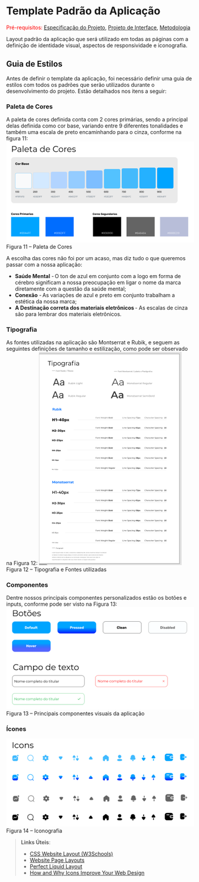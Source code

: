 # Template Padrão da Aplicação

<span style="color:red">Pré-requisitos: <a href="2-Especificação do Projeto.md"> Especificação do Projeto</a></span>, <a href="3-Projeto de Interface.md"> Projeto de Interface</a>, <a href="4-Metodologia.md"> Metodologia</a>

Layout padrão da aplicação que será utilizado em todas as páginas com a definição de identidade visual, aspectos de responsividade e iconografia.


## Guia de Estilos
Antes de definir o template da aplicação, foi necessário definir uma guia de estilos com todos os padrões que serão utilizados durante o desenvolvimento do projeto. Estão detalhados nos itens a seguir:

### Paleta de Cores
A paleta de cores definida conta com 2 cores primárias, sendo a principal delas definida como cor base, variando entre 9 diferentes tonalidades e também uma escala de preto encaminhando para o cinza, conforme na figura 11:
![](https://github.com/ICEI-PUC-Minas-PMV-ADS/pmv-ads-2022-1-e2-proj-int-t6-atencao_psicossocial/blob/main/docs/img/011-paleta%20de%20cores.png)
Figura 11 – Paleta de Cores

A escolha das cores não foi por um acaso, mas diz tudo o que queremos passar com a nossa aplicação:
- **Saúde Mental** - O ton de azul em conjunto com a logo em forma de cérebro significam a nossa preocupação em ligar o nome da marca diretamente com a questão da saúde mental;   
- **Conexão** - As variações de azul e preto em conjunto trabalham a estética da nossa marca;   
- **A Destinação correta dos materiais eletrônicos** - As escalas de cinza são para lembrar dos materiais eletrônicos.


### Tipografia
As fontes utilizadas na aplicação são Montserrat e Rubik, e seguem as seguintes definições de tamanho e estilização, como pode ser observado na Figura 12:
![](https://github.com/ICEI-PUC-Minas-PMV-ADS/pmv-ads-2022-1-e2-proj-int-t6-atencao_psicossocial/blob/main/docs/img/10-tipografia.png)
Figura 12 – Tipografia e Fontes utilizadas


### Componentes
Dentre nossos principais componentes personalizados estão os botões e inputs, conforme pode ser visto na Figura 13:
![](https://github.com/ICEI-PUC-Minas-PMV-ADS/pmv-ads-2022-1-e2-proj-int-t6-atencao_psicossocial/blob/main/docs/img/13-botos.png)
Figura 13 – Principais componentes visuais da aplicação


### Ícones
![](https://github.com/ICEI-PUC-Minas-PMV-ADS/pmv-ads-2022-1-e2-proj-int-t6-atencao_psicossocial/blob/main/docs/img/12-icons.png)
Figura 14 – Iconografia

> **Links Úteis**:
>
> - [CSS Website Layout (W3Schools)](https://www.w3schools.com/css/css_website_layout.asp)
> - [Website Page Layouts](http://www.cellbiol.com/bioinformatics_web_development/chapter-3-your-first-web-page-learning-html-and-css/website-page-layouts/)
> - [Perfect Liquid Layout](https://matthewjamestaylor.com/perfect-liquid-layouts)
> - [How and Why Icons Improve Your Web Design](https://usabilla.com/blog/how-and-why-icons-improve-you-web-design/)
